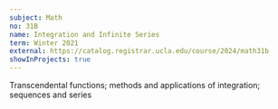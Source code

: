 ```yaml
---
subject: Math
no: 31B
name: Integration and Infinite Series
term: Winter 2021
external: https://catalog.registrar.ucla.edu/course/2024/math31b
showInProjects: true
---
```


Transcendental functions; methods and applications of integration; sequences and series